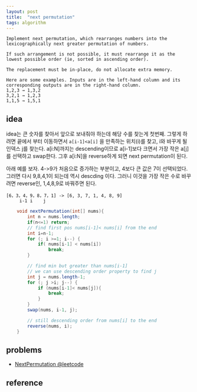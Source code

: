 ```yaml
---
layout: post
title:  "next permutation"
tags: algorithm
---
```




```
Implement next permutation, which rearranges numbers into the lexicographically next greater permutation of numbers.

If such arrangement is not possible, it must rearrange it as the lowest possible order (ie, sorted in ascending order).

The replacement must be in-place, do not allocate extra memory.

Here are some examples. Inputs are in the left-hand column and its corresponding outputs are in the right-hand column.
1,2,3 → 1,3,2
3,2,1 → 1,2,3
1,1,5 → 1,5,1
```

## idea
idea는 큰 숫자를 찾아서 앞으로 보내줘야 하는데 해당 수를 찾는게 첫번째. 그렇게 하려면 끝에서 부터 이동하면서 `a[i-1]<a[i]` 을 만족하는 위치(i)를 찾고, i와 바꾸게 될 인덱스 j를 찾는다. a[i:N]까지는 descending이므로 a[i-1]보다 크면서 가장 작은 a[j]를 선택하고 swap한다. 그후 a[i:N]을 reverse하게 되면 next permutation이 된다.

아래 예를 보자. 4->9가 처음으로 증가하는 부분이고, 4보다 큰 값은 7이 선택되었다. 그러면 다시 9,8,4,1이 되는데 역시 descding 이다. 그러니 이것을 가장 작은 수로 바꾸려면 reverse인, 1,4,8,9로 바꿔주면 된다.


```
[6，3，4，9，8，7，1] -> [6, 3, 7, 1, 4, 8, 9]
     i-1 i    j
```


```java
    void nextPermutation(int[] nums){
        int n = nums.length;
        if(n<=1) return;
        // find first pos nums[i-1]< nums[i] from the end
        int i=n-1;
        for (; i >=1; i--) {
            if( nums[i-1] < nums[i])
                break;
        }

        // find min but greater than nums[i-1]
        // we can use descending order property to find j
        int j = nums.length-1;
        for (; j >i; j--) {
            if (nums[i-1]< nums[j]){
                break;
            }
        }
        swap(nums, i-1, j);

        // still descending order from nums[i] to the end
        reverse(nums, i);
    }
```

## problems

- [NextPermutation @leetcode](https://leetcode.com/problems/next-permutation/)

## reference




